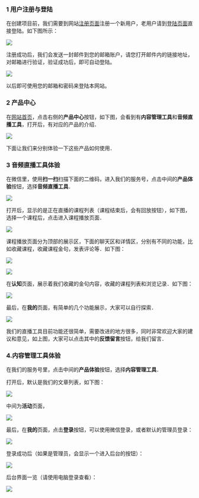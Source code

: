### 1 用户注册与登陆

在创建项目前，我们需要到网站[注册页面](https://maodouapp.com/register)注册一个新用户，老用户请到[登陆页面](https://maodouapp.com/login)直接登陆。如下图所示：

![](https://docssl.cdn.maodou.io/wiki/web-user-docs-pic/user-reg.png)

注册成功后，我们会发送一封邮件到您的邮箱账户，请您打开邮件内的链接地址，对邮箱进行验证，验证成功后，即可自动登陆。

![](https://docssl.cdn.maodou.io/wiki/web-user-docs-pic/email-varify.png)

以后即可使用您的邮箱和密码来登陆本网站。

### 2 产品中心

在[网站首页](https://maodou.io/)，点击右侧的**产品中心**按钮，如下图，会看到有**内容管理工具**和**音频直播工具**，打开后，有对应的产品的介绍．

![](https://docssl.cdn.maodou.io/wiki/user-docs/website-navbar.png)

下面让我们来分别体验一下这些产品如何使用．

### 3 音频直播工具体验

在微信里，使用**扫一扫**扫描下面的二维码，进入我们的服务号，点击中间的**产品体验**按钮，选择**音频直播工具**．

![](https://docssl.cdn.maodou.io/wiki/user-docs/live-qr.jpg)

打开后，显示的是正在直播的课程列表（课程结束后，会有回放按钮），如下图，选择一个课程后，点击进入课程播放页面．

![](https://docssl.cdn.maodou.io/wiki/user-docs/live-demo-1.png)

课程播放页面分为顶部的展示区，下面的聊天区和详情区，分别有不同的功能，比如收藏课程，收藏课程金句，发表评论等．如下图：

![](https://docssl.cdn.maodou.io/wiki/user-docs/live-demo-2.png)

![](https://docssl.cdn.maodou.io/wiki/user-docs/live-demo-3.png)

在**认知**页面，展示着我们收藏的金句内容，收藏的课程列表和浏览记录．如下图：

![](https://docssl.cdn.maodou.io/wiki/user-docs/live-demo-4.png)

最后，在**我的**页面，有简单的几个功能展示，大家可以自行探索．

![](https://docssl.cdn.maodou.io/wiki/user-docs/live-demo-5.png)

我们的直播工具目前功能还很简单，需要改进的地方很多，同时非常欢迎大家的建议和意见，如上图，大家可以点击其中的**反馈留言**按钮，给我们留言．

### 4.内容管理工具体验

在我们的服务号里，点击中间的**产品体验**按钮，选择**内容管理工具**．

打开后，默认是我们的文章列表，如下图：

![](https://docssl.cdn.maodou.io/wiki/user-docs/base-demo-1.png)

中间为**活动**页面，

![](https://docssl.cdn.maodou.io/wiki/user-docs/base-demo-2.png)

最后，在**我的**页面，点击**登录**按钮，可以使用微信登录，或者默认的管理员登录：

![](https://docssl.cdn.maodou.io/wiki/user-docs/base-demo-4.png)

登录成功后（如果是管理员，会显示一个进入后台的按钮）：

![](https://docssl.cdn.maodou.io/wiki/user-docs/base-demo-3.png)

后台界面一览（请使用电脑登录查看）：

![](https://docssl.cdn.maodou.io/wiki/user-docs/base-demo-5.png)
